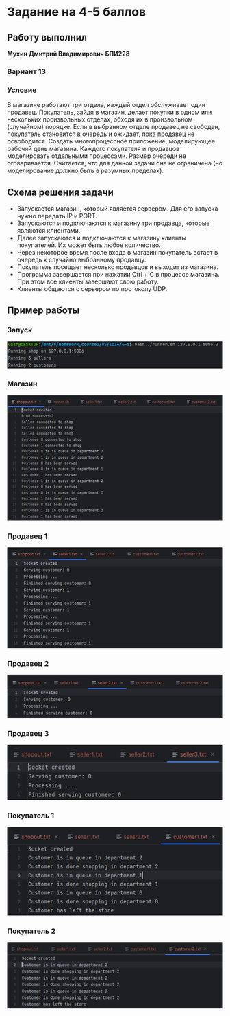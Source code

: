# Задание на 4-5 баллов

## Работу выполнил
__Мухин Дмитрий Владимирович БПИ228__

### Вариант 13
### Условие
В магазине работают три отдела,
каждый отдел обслуживает один продавец. Покупатель, зайдя в
магазин, делает покупки в одном или нескольких произвольных
отделах, обходя их в произвольном (случайном) порядке. Если
в выбранном отделе продавец не свободен, покупатель становится
в очередь и ожидает, пока продавец не освободится.
Создать многопроцессное приложение, моделирующее рабочий день магазина.
Каждого покупателя и продавцов моделировать отдельными процессами.
Размер очереди не оговаривается. Считается, что для данной задачи она не ограничена (но моделирование должно быть в разумных
пределах).


## Схема решения задачи
- Запускается магазин, который является сервером. Для его запуска нужно передать IP и PORT.
- Запускаются и подключаются к магазину три продавца, которые являются клиентами.
- Далее запускаются и подключаются к магазину клиенты покупателей. Их может быть любое количество.
- Через некоторое время после входа в магазин покупатель встает в очередь к случайно выбранному продавцу.
- Покупатель посещает несколько продавцов и выходит из магазина.
- Программа завершается при нажатии Ctrl + C в процессе магазина. При этом все клиенты завершают свою работу.
- Клиенты общаются с сервером по протоколу UDP.

## Пример работы

### Запуск

![img_8.png](img_8.png)

### Магазин

![img.png](img.png)

### Продавец 1

![img_1.png](img_1.png)

### Продавец 2

![img_2.png](img_2.png)


### Продавец 3

![img_5.png](img_5.png)

### Покупатель 1

![img_3.png](img_3.png)

### Покупатель 2

![img_6.png](img_6.png)


